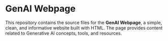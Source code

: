 # GenAI Webpage

This repository contains the source files for the **GenAI Webpage**, a simple, clean, and informative website built with HTML. The page provides content related to Generative AI concepts, tools, and resources.



